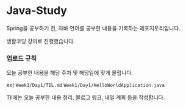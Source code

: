 # Java-Study
Spring을 공부하기 전, 자바 언어를 공부한 내용을 기록하는 레포지토리입니다.

생활코딩 강의로 진행했습니다. 

### 업로드 규칙
오늘 공부한 내용을 해당 주차 및 해당일에 맞게 올립니다.

ex) `Week1/Day1/TIL.md` `Week1/Day1/HelloWorldApplication.java`

TIl에는 오늘 공부한 내용 정리, 블로그 링크, 내일 계획 등을 작성합니다.
